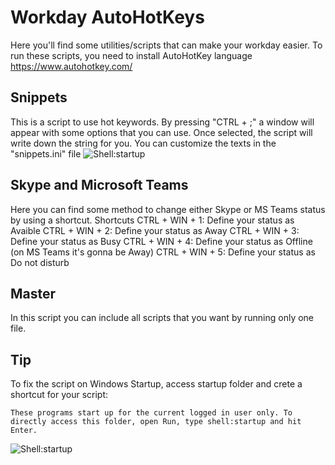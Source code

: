 # Workday AutoHotKeys

Here you'll find some utilities/scripts that can make your workday easier.
To run these scripts, you need to install AutoHotKey language https://www.autohotkey.com/

## Snippets
This is a script to use hot keywords. By pressing "CTRL + ;" a window will appear with some options that you can use. Once selected, the script will write down the string for you.
You can customize the texts in the "snippets.ini" file
![Shell:startup](https://thewindowsclub-thewindowsclubco.netdna-ssl.com/wp-content/uploads/2013/05/Windows-8-startup-folder-location.jpg)

## Skype and Microsoft Teams
Here you can find some method to change either Skype or MS Teams status by using a shortcut.
Shortcuts 
 CTRL + WIN + 1: Define your status as Avaible
 CTRL + WIN + 2: Define your status as Away
 CTRL + WIN + 3: Define your status as Busy
 CTRL + WIN + 4: Define your status as Offline (on MS Teams it's gonna be Away)
 CTRL + WIN + 5: Define your status as Do not disturb


## Master
In this script you can include all scripts that you want by running only one file.


## Tip
To fix the script on Windows Startup, access startup folder and crete a shortcut for your script:

`These programs start up for the current logged in user only. To directly access this folder, open Run, type shell:startup and hit Enter.`

![Shell:startup](https://thewindowsclub-thewindowsclubco.netdna-ssl.com/wp-content/uploads/2013/05/Windows-8-startup-folder-location.jpg)
